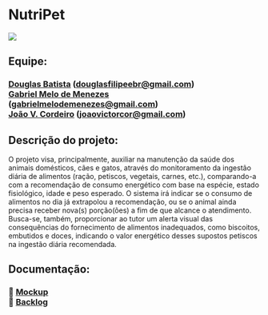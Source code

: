<h1>NutriPet</h1>
<img src="https://i.imgur.com/wyehiLU.png"/>

<h2>Equipe:</h2>
<h3>
   <a href="https://github.com/douglasfsbatista">Douglas Batista</a> (<a href="mailto:douglasfilipeebr@gmail.com">douglasfilipeebr@gmail.com</a>) <br>
   <a href="https://github.com/Bielmelo6">Gabriel Melo de Menezes</a> (<a href="mailto:gabrielmelodemenezes@gmail.com">gabrielmelodemenezes@gmail.com</a>) <br>
   <a href="https://github.com/jvictorcordeiro">João V. Cordeiro</a> (<a href="mailto:joaovictorcor@gmail.com">joaovictorcor@gmail.com</a>) <br>
</h3>
<h2>Descrição do projeto:</h2>
<p>
    O projeto visa, principalmente, auxiliar na manutenção da saúde dos animais 
    domésticos, cães e gatos, através do monitoramento da ingestão diária de alimentos 
    (ração, petiscos, vegetais, carnes, etc.), comparando-a com a recomendação de consumo energético 
    com base na espécie, estado fisiológico, idade e peso esperado. O sistema irá indicar se o 
    consumo de alimentos no dia já extrapolou a recomendação, ou se o animal ainda precisa 
    receber nova(s) porção(ões) a fim de que alcance o atendimento. Busca-se, também, 
    proporcionar ao tutor um alerta visual das consequências do fornecimento de alimentos 
    inadequados, como biscoitos, embutidos e doces, indicando o valor energético desses 
    supostos petiscos na ingestão diária recomendada.
</p>

<h2>Documentação:</h2>
<h3>
    🔗 <a href="https://www.figma.com/design/MejdsLonF9hRbQ7PWRAevx/NutriPet?m=auto&t=eoV43FC02tCUAtNO-6" target="_blank">Mockup</a><br>
    🔗 <a href="https://link-para-backlog.com](https://drive.google.com/file/d/1hzILlTI-nY112FaOUhW_z8MBw2rcAjeF/view?usp=sharing" target="_blank">Backlog</a>
</h3>
